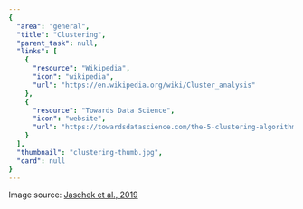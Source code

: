 ```yaml
---
{
  "area": "general",
  "title": "Clustering",
  "parent_task": null,
  "links": [
    {
      "resource": "Wikipedia",
      "icon": "wikipedia",
      "url": "https://en.wikipedia.org/wiki/Cluster_analysis"
    },
    {
      "resource": "Towards Data Science",
      "icon": "website",
      "url": "https://towardsdatascience.com/the-5-clustering-algorithms-data-scientists-need-to-know-a36d136ef68"
    }
  ],
  "thumbnail": "clustering-thumb.jpg",
  "card": null
}
---
```

Image source: [Jaschek et al., 2019](https://arxiv.org/pdf/1903.08256.pdf)
